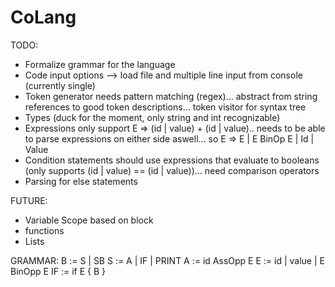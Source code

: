 # CoLang

TODO:
- Formalize grammar for the language
- Code input options --> load file and multiple line input from console (currently single)
- Token generator needs pattern matching (regex)... abstract from string references to good token descriptions... token visitor for syntax tree
- Types (duck for the moment, only string and int recognizable)
- Expressions only support E => (id | value) + (id | value).. needs to be able to parse expressions on either side aswell... so E => E | E BinOp E | Id | Value
- Condition statements should use expressions that evaluate to booleans (only supports (id | value) == (id | value))... need comparison operators 
- Parsing for else statements

FUTURE:
- Variable Scope based on block
- functions
- Lists

GRAMMAR:
B := S | SB
S := A | IF | PRINT
A := id AssOpp E
E := id | value | E BinOpp E
IF := if E { B }
